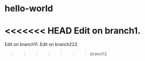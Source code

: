 # hello-world
<<<<<<< HEAD
Edit on branch1.
=======
Edit on branch11.
Edit on branch222.
>>>>>>> branch2
